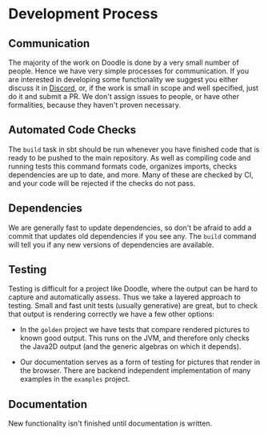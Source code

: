 # Development Process


## Communication

The majority of the work on Doodle is done by a very small number of people.
Hence we have very simple processes for communication.
If you are interested in developing some functionality we suggest you either discuss it in [Discord][discord], or, if the work is small in scope and well specified, just do it and submit a PR.
We don't assign issues to people, or have other formalities, because they haven't proven necessary.


## Automated Code Checks

The `build` task in sbt should be run whenever you have finished code that is ready to be pushed to the main repository. As well as compiling code and running tests this command formats code, organizes imports, checks dependencies are up to date, and more. Many of these are checked by CI, and your code will be rejected if the checks do not pass.


## Dependencies

We are generally fast to update dependencies, so don't be afraid to add a commit that updates old dependencies if you see any. The `build` command will tell you if any new versions of dependencies are available.


## Testing

Testing is difficult for a project like Doodle, where the output can be hard to capture and automatically assess. Thus we take a layered approach to testing. Small and fast unit tests (usually generative) are great, but to check that output is rendering correctly we have a few other options:

* In the `golden` project we have tests that compare rendered pictures to known good output. This runs on the JVM, and therefore only checks the Java2D output (and the generic algebras on which it depends).

* Our documentation serves as a form of testing for pictures that render in the browser. There are backend independent implementation of many examples in the `examples` project.


## Documentation

New functionality isn't finished until documentation is written. 

[discord]: https://discord.gg/rRhcFbJxVG
